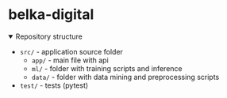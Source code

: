 # belka-digital

<details open>
<summary>Repository structure</summary>

* `src/` - application source folder
     * `app/` - main file with api
     * `ml/` - folder with training scripts and inference
     * `data/` - folder with data mining and preprocessing scripts
* `test/` - tests (pytest)

</details>
